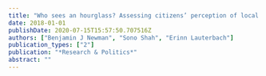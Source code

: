 ```yaml
---
title: "Who sees an hourglass? Assessing citizens’ perception of local economic inequality"
date: 2018-01-01
publishDate: 2020-07-15T15:57:50.707516Z
authors: ["Benjamin J Newman", "Sono Shah", "Erinn Lauterbach"]
publication_types: ["2"]
publication: "*Research & Politics*"
abstract: ""
---
```


